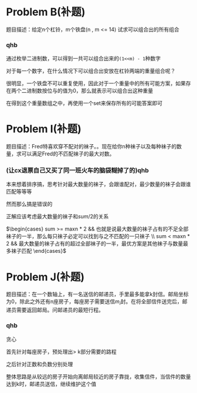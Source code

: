 # Problem B(补题)

题目描述：给定n个杠铃，m个铁盘(n , m <= 14) 试求可以组合出的所有组合

### qhb

通过枚举二进制数，可以得到一共可以组合出来的`(1<<m) - 1`种数字

对于每一个数字，在什么情况下可以组合出安放在杠铃两端的重量组合呢？

很明显，一个铁盘不可以重复使用，因此对于一个重量中的所有可能方案，如果存在两个二进制数按位与的值为0，那么就表示可以组合出这种重量

在得到这个重量数组之中，再使用一个set来保存所有的可能答案即可

# Problem I(补题)

题目描述：Fred特喜欢穿不配对的袜子。。现在给你n种袜子以及每种袜子的数量，求可以满足Fred的不匹配袜子的最大对数。

### (让cx退票自己又买了同一班火车的脑袋糊掉了的)qhb

本来想着排序搞，思考针对最大数量的袜子，会跟谁配对，最少数量的袜子会跟谁匹配等等等

然而那么搞是错误的

正解应该考虑最大数量的袜子和$sum/2$的关系

$\begin{cases} sum  >= maxn * 2 && 也就是说最大数量的袜子占有的不足全部袜子的一半，那么每只袜子必定可以找到与之不匹配的一只袜子 \\   sum < maxn * 2 && 最大数量的袜子占有的超过全部袜子的一半，最优方案是其他袜子与数量最多袜子匹配 \end{cases}$

# Problem J(补题)

题目描述：在一个数轴上，有一名送信的邮递员，手里最多能拿k封信。邮局坐标为0，除此之外还有n座房子，每座房子需要送信$m_i$封。在将全部信件送完后，邮递员需要返回邮局。问邮递员的最短行程。

### qhb

贪心

首先针对每座房子，预处理出> k部分需要的路程

之后针对正数和负数分别处理

整体思路是从较远的房子开始向离邮局较近的房子靠拢，收集信件，当信件的数量达到k时，邮递员送信，继续维护这个值